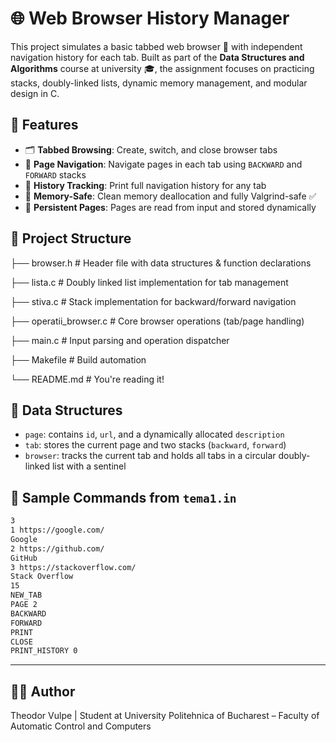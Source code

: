 # 🌐 Web Browser History Manager

This project simulates a basic tabbed web browser 🧭 with independent navigation history for each tab. Built as part of the **Data Structures and Algorithms** course at university 🎓, the assignment focuses on practicing stacks, doubly-linked lists, dynamic memory management, and modular design in C.

## 🚀 Features

- 🗂️ **Tabbed Browsing**: Create, switch, and close browser tabs
- 📄 **Page Navigation**: Navigate pages in each tab using `BACKWARD` and `FORWARD` stacks
- 🧠 **History Tracking**: Print full navigation history for any tab
- 🧼 **Memory-Safe**: Clean memory deallocation and fully Valgrind-safe ✅
- 📑 **Persistent Pages**: Pages are read from input and stored dynamically

## 📁 Project Structure
├── browser.h # Header file with data structures & function declarations

├── lista.c # Doubly linked list implementation for tab management

├── stiva.c # Stack implementation for backward/forward navigation

├── operatii_browser.c # Core browser operations (tab/page handling)

├── main.c # Input parsing and operation dispatcher

├── Makefile # Build automation

└── README.md # You're reading it!

## 🧱 Data Structures

- `page`: contains `id`, `url`, and a dynamically allocated `description`
- `tab`: stores the current page and two stacks (`backward`, `forward`)
- `browser`: tracks the current tab and holds all tabs in a circular doubly-linked list with a sentinel

## 🧪 Sample Commands from `tema1.in`

```txt
3
1 https://google.com/
Google
2 https://github.com/
GitHub
3 https://stackoverflow.com/
Stack Overflow
15
NEW_TAB
PAGE 2
BACKWARD
FORWARD
PRINT
CLOSE
PRINT_HISTORY 0
```
---

## 👨‍💻 Author

Theodor Vulpe | 
Student at University Politehnica of Bucharest – Faculty of Automatic Control and Computers
